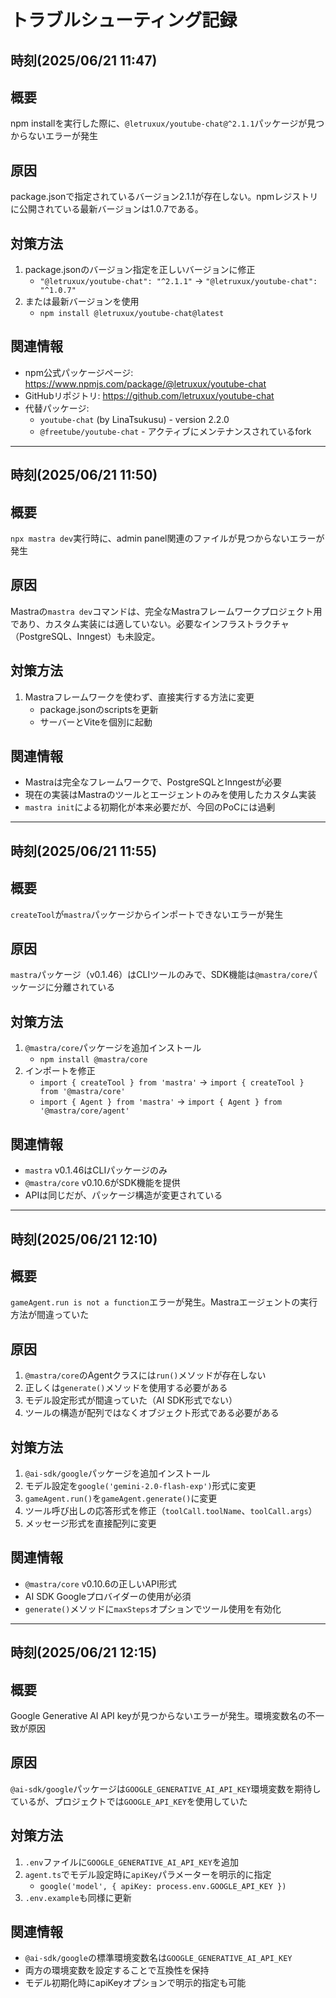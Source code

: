 # トラブルシューティング記録

## 時刻(2025/06/21 11:47)

## 概要
npm installを実行した際に、`@letruxux/youtube-chat@^2.1.1`パッケージが見つからないエラーが発生

## 原因
package.jsonで指定されているバージョン2.1.1が存在しない。npmレジストリに公開されている最新バージョンは1.0.7である。

## 対策方法
1. package.jsonのバージョン指定を正しいバージョンに修正
   - `"@letruxux/youtube-chat": "^2.1.1"` → `"@letruxux/youtube-chat": "^1.0.7"`
2. または最新バージョンを使用
   - `npm install @letruxux/youtube-chat@latest`

## 関連情報
- npm公式パッケージページ: https://www.npmjs.com/package/@letruxux/youtube-chat
- GitHubリポジトリ: https://github.com/letruxux/youtube-chat
- 代替パッケージ:
  - `youtube-chat` (by LinaTsukusu) - version 2.2.0
  - `@freetube/youtube-chat` - アクティブにメンテナンスされているfork

---

## 時刻(2025/06/21 11:50)

## 概要
`npx mastra dev`実行時に、admin panel関連のファイルが見つからないエラーが発生

## 原因
Mastraの`mastra dev`コマンドは、完全なMastraフレームワークプロジェクト用であり、カスタム実装には適していない。必要なインフラストラクチャ（PostgreSQL、Inngest）も未設定。

## 対策方法
1. Mastraフレームワークを使わず、直接実行する方法に変更
   - package.jsonのscriptsを更新
   - サーバーとViteを個別に起動

## 関連情報
- Mastraは完全なフレームワークで、PostgreSQLとInngestが必要
- 現在の実装はMastraのツールとエージェントのみを使用したカスタム実装
- `mastra init`による初期化が本来必要だが、今回のPoCには過剰

---

## 時刻(2025/06/21 11:55)

## 概要
`createTool`が`mastra`パッケージからインポートできないエラーが発生

## 原因
`mastra`パッケージ（v0.1.46）はCLIツールのみで、SDK機能は`@mastra/core`パッケージに分離されている

## 対策方法
1. `@mastra/core`パッケージを追加インストール
   - `npm install @mastra/core`
2. インポートを修正
   - `import { createTool } from 'mastra'` → `import { createTool } from '@mastra/core'`
   - `import { Agent } from 'mastra'` → `import { Agent } from '@mastra/core/agent'`

## 関連情報
- `mastra` v0.1.46はCLIパッケージのみ
- `@mastra/core` v0.10.6がSDK機能を提供
- APIは同じだが、パッケージ構造が変更されている

---

## 時刻(2025/06/21 12:10)

## 概要
`gameAgent.run is not a function`エラーが発生。Mastraエージェントの実行方法が間違っていた

## 原因
1. `@mastra/core`のAgentクラスには`run()`メソッドが存在しない
2. 正しくは`generate()`メソッドを使用する必要がある
3. モデル設定形式が間違っていた（AI SDK形式でない）
4. ツールの構造が配列ではなくオブジェクト形式である必要がある

## 対策方法
1. `@ai-sdk/google`パッケージを追加インストール
2. モデル設定を`google('gemini-2.0-flash-exp')`形式に変更
3. `gameAgent.run()`を`gameAgent.generate()`に変更
4. ツール呼び出しの応答形式を修正（`toolCall.toolName`、`toolCall.args`）
5. メッセージ形式を直接配列に変更

## 関連情報
- `@mastra/core` v0.10.6の正しいAPI形式
- AI SDK Googleプロバイダーの使用が必須
- `generate()`メソッドに`maxSteps`オプションでツール使用を有効化

---

## 時刻(2025/06/21 12:15)

## 概要
Google Generative AI API keyが見つからないエラーが発生。環境変数名の不一致が原因

## 原因
`@ai-sdk/google`パッケージは`GOOGLE_GENERATIVE_AI_API_KEY`環境変数を期待しているが、プロジェクトでは`GOOGLE_API_KEY`を使用していた

## 対策方法
1. `.env`ファイルに`GOOGLE_GENERATIVE_AI_API_KEY`を追加
2. `agent.ts`でモデル設定時に`apiKey`パラメーターを明示的に指定
   - `google('model', { apiKey: process.env.GOOGLE_API_KEY })`
3. `.env.example`も同様に更新

## 関連情報
- `@ai-sdk/google`の標準環境変数名は`GOOGLE_GENERATIVE_AI_API_KEY`
- 両方の環境変数を設定することで互換性を保持
- モデル初期化時にapiKeyオプションで明示的指定も可能